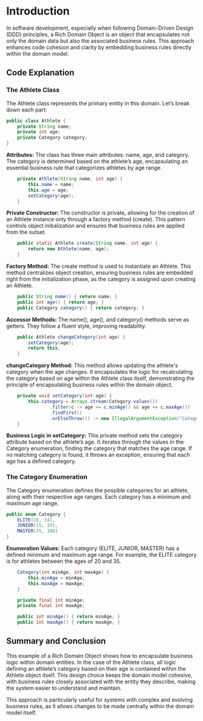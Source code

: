 
# Introduction
In software development, especially when following Domain-Driven Design (DDD) principles, a Rich Domain Object is an object that encapsulates not only the domain data but also the associated business rules. This approach enhances code cohesion and clarity by embedding business rules directly within the domain model.

## Code Explanation

### The Athlete Class
The Athlete class represents the primary entity in this domain. Let’s break down each part:

```java
public class Athlete {
    private String name;
    private int age;
    private Category category;
}
```
**Attributes:** The class has three main attributes: name, age, and category. The category is determined based on the athlete’s age, encapsulating an essential business rule that categorizes athletes by age range.

```java
    private Athlete(String name, int age) {
        this.name = name;
        this.age = age;
        setCategory(age);
    }
```
**Private Constructor:** The constructor is private, allowing for the creation of an Athlete instance only through a factory method (create). This pattern controls object initialization and ensures that business rules are applied from the outset.

```java
    public static Athlete create(String name, int age) {
        return new Athlete(name, age);
    }
```
**Factory Method:** The create method is used to instantiate an Athlete. This method centralizes object creation, ensuring business rules are embedded right from the initialization phase, as the category is assigned upon creating an Athlete.

```java
    public String name() { return name; }
    public int age() { return age; }
    public Category category() { return category; }
```
**Accessor Methods:** The name(), age(), and category() methods serve as getters. They follow a fluent style, improving readability.

```java
    public Athlete changeCategory(int age) {
        setCategory(age);
        return this;
    }
```
**changeCategory Method:** This method allows updating the athlete's category when the age changes. It encapsulates the logic for recalculating the category based on age within the Athlete class itself, demonstrating the principle of encapsulating business rules within the domain object.

```java
    private void setCategory(int age) {
        this.category = Arrays.stream(Category.values())
                .filter(c -> age >= c.minAge() && age <= c.maxAge())
                .findFirst()
                .orElseThrow(() -> new IllegalArgumentException("Category not found for the age: " + age));
    }
```
**Business Logic in setCategory:** This private method sets the category attribute based on the athlete’s age. It iterates through the values in the Category enumeration, finding the category that matches the age range. If no matching category is found, it throws an exception, ensuring that each age has a defined category.

### The Category Enumeration
The Category enumeration defines the possible categories for an athlete, along with their respective age ranges. Each category has a minimum and maximum age range.

```java
public enum Category {
    ELITE(20, 34),
    JUNIOR(15, 19),
    MASTER(35, 100)
}
```
**Enumeration Values:** Each category (ELITE, JUNIOR, MASTER) has a defined minimum and maximum age range. For example, the ELITE category is for athletes between the ages of 20 and 35.

```java
    Category(int minAge, int maxAge) {
        this.minAge = minAge;
        this.maxAge = maxAge;
    }

    private final int minAge;
    private final int maxAge;

    public int minAge() { return minAge; }
    public int maxAge() { return maxAge; }
```

## Summary and Conclusion
This example of a Rich Domain Object shows how to encapsulate business logic within domain entities. In the case of the Athlete class, all logic defining an athlete’s category based on their age is contained within the Athlete object itself. This design choice keeps the domain model cohesive, with business rules closely associated with the entity they describe, making the system easier to understand and maintain.

This approach is particularly useful for systems with complex and evolving business rules, as it allows changes to be made centrally within the domain model itself.
